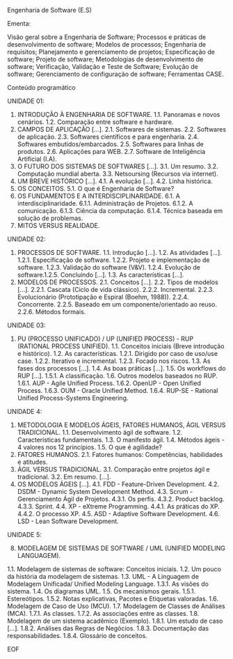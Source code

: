 Engenharia de Software (E.S)

Ementa:

Visão geral sobre a Engenharia de Software; Processos e práticas de desenvolvimento de software; Modelos de processos; Engenharia de requisitos; Planejamento e gerenciamento de projetos; Especificação de software; Projeto de software; Metodologias de desenvolvimento de software; Verificação, Validação e Teste de Software; Evolução de software; Gerenciamento de configuração de software; Ferramentas CASE.

Conteúdo programático

UNIDADE 01: 
1. INTRODUÇÃO À ENGENHARIA DE SOFTWARE. 1.1. Panoramas e novos cenários. 1.2. Comparação entre software e hardware.
2. CAMPOS DE APLICAÇÃO [...]. 2.1. Softwares de sistemas. 2.2. Softwares de aplicação. 2.3. Softwares científicos e para engenharia. 2.4. Softwares embutidos/embarcados. 2.5. Softwares para linhas de produtos. 2.6. Aplicações para WEB. 2.7. Software de Inteligência Artificial (I.A).
3. O FUTURO DOS SISTEMAS DE SOFTWARES [...]. 3.1. Um resumo. 3.2. Computação mundial aberta. 3.3. Netsoursing (Recursos via internet).
4. UM BREVE HISTÓRICO [...]. 4.1. A evolução [...]. 4.2. Linha histórica.
5. OS CONCEITOS. 5.1. O que é Engenharia de Software?
6. OS FUNDAMENTOS E A INTERDISCIPLINARIDADE. 6.1. A interdisciplinaridade. 6.1.1. Administração de Projetos. 6.1.2. A comunicação. 6.1.3. Ciência da computação. 6.1.4. Técnica baseada em solução de problemas.
7. MITOS VERSUS REALIDADE.

UNIDADE 02:
1. PROCESSOS DE SOFTWARE. 1.1. Introdução [...]. 1.2. As atividades [...]. 1.2.1. Especificação de software. 1.2.2. Projeto e implementação de software. 1.2.3. Validação do software (V&V). 1.2.4. Evolução de software.1.2.5. Concluindo [...]. 1.3. As características [...].
2. MODELOS DE PROCESSOS. 2.1. Conceitos [...]. 2.2. Tipos de modelos [...]. 2.2.1. Cascata (Ciclo de vida clássico). 2.2.2. Incremental. 2.2.3. Evolucionário (Prototipação e Espiral (Boehm, 1988)). 2.2.4. Concorrente. 2.2.5. Baseado em um componente/orientado ao reuso. 2.2.6. Métodos formais.

UNIDADE 03:
1. PU (PROCESSO UNIFICADO) / UP (UNIFIED PROCESS) - RUP (RATIONAL PROCESS UNIFIED). 1.1. Conceitos iniciais (Breve introdução e histórico). 1.2. As características. 1.2.1. Dirigido por caso de uso/use case. 1.2.2. Iterativo e incremental. 1.2.3. Focado nos riscos. 1.3. As fases dos processos [...]. 1.4. As boas práticas [...]. 1.5. Os workflows do RUP [...]. 1.5.1. A classificação. 1.6. Outros modelos baseados no RUP. 1.6.1. AUP - Agile Unified Process. 1.6.2. OpenUP - Open Unified Process. 1.6.3. OUM - Oracle Unified Method. 1.6.4. RUP-SE - Rational Unified Process-Systems Engineering.

UNIDADE 4:
1. METODOLOGIA E MODELOS ÁGEIS, FATORES HUMANOS, ÁGIL VERSUS TRADICIONAL. 1.1. Desenvolvimento ágil de software. 1.2. Características fundamentais. 1.3. O manifesto ágil. 1.4. Métodos ágeis - 4 valores nos 12 princípios. 1.5. O que é agilidade?
2. FATORES HUMANOS. 2.1. Fatores humanos: Competências, habilidades e atitudes.
3. ÁGIL VERSUS TRADICIONAL. 3.1. Comparação entre projetos ágil e tradicional. 3.2. Em resumo. […].
4. OS MODELOS ÁGEIS […]. 4.1. FDD - Feature-Driven Development. 4.2. DSDM - Dynamic System Development Method. 4.3. Scrum - Gerenciamento Ágil de Projetos. 4.3.1. Os perfis. 4.3.2. Product backlog. 4.3.3. Sprint. 4.4. XP - eXtreme Programming. 4.4.1. As práticas do XP. 4.4.2. O processo XP. 4.5. ASD - Adaptive Software Development. 4.6. LSD - Lean Software Development.

UNIDADE 5:

8. MODELAGEM DE SISTEMAS DE SOFTWARE / UML (UNIFIED MODELING LANGUAGEM).
   
1.1. Modelagem de sistemas de software: Conceitos iniciais. 1.2. Um pouco da história da modelagem de sistemas. 1.3. UML - A Linguagem de Modelagem Unificada/ Unified Modeling Language. 1.3.1. As visões do sistema. 1.4. Os diagramas UML. 1.5. Os mecanismos gerais. 1.5.1. Estereótipos. 1.5.2. Notas explicativas, Pacotes e Etiquetas valoradas. 1.6. Modelagem de Caso de Uso (MCU). 1.7. Modelagem de Classes de Análises (MCA). 1.7.1. As classes. 1.7.2. As associações entre as classes. 1.8. Modelagem de um sistema acadêmico (Exemplo). 1.8.1. Um estudo de caso [...]. 1.8.2. Análises das Regras de Negócios. 1.8.3. Documentação das responsabilidades. 1.8.4. Glossário de conceitos.

EOF
